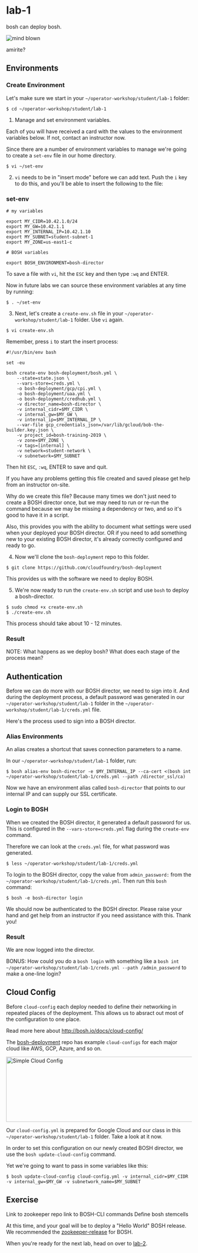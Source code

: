 # lab-1

bosh can deploy bosh.

![mind blown][mind-blown]

amirite?

## Environments

### Create Environment

Let's make sure we start in your `~/operator-workshop/student/lab-1` folder:

```
$ cd ~/operator-workshop/student/lab-1
```

1. Manage and set environment variables.

Each of you will have received a card with the values to the environment
variables below.  If not, contact an instructor now.

Since there are a number of environment variables to manage we're going to
create a `set-env` file in our home directory.

```
$ vi ~/set-env
```

2. `vi` needs to be in "insert mode" before we can add text.  Push the `i` key
to do this, and you'll be able to insert the following to the file:

### set-env

```
# my variables

export MY_CIDR=10.42.1.0/24
export MY_GW=10.42.1.1
export MY_INTERNAL_IP=10.42.1.10
export MY_SUBNET=student-subnet-1
export MY_ZONE=us-east1-c

# BOSH variables

export BOSH_ENVIRONMENT=bosh-director
```

To save a file with `vi`, hit the `ESC` key and then type `:wq` and ENTER.

Now in future labs we can source these environment variables at any time by
running:

```
$ . ~/set-env
```

3. Next, let's create a `create-env.sh` file in your
`~/operator-workshop/student/lab-1` folder.  Use  `vi` again.

```
$ vi create-env.sh
```

Remember, press `i` to start the insert process:

```
#!/usr/bin/env bash

set -eu

bosh create-env bosh-deployment/bosh.yml \
    --state=state.json \
    --vars-store=creds.yml \
    -o bosh-deployment/gcp/cpi.yml \
    -o bosh-deployment/uaa.yml \
    -o bosh-deployment/credhub.yml \
    -v director_name=bosh-director \
    -v internal_cidr=$MY_CIDR \
    -v internal_gw=$MY_GW \
    -v internal_ip=$MY_INTERNAL_IP \
    --var-file gcp_credentials_json=/var/lib/gcloud/bob-the-builder.key.json \
    -v project_id=bosh-training-2019 \
    -v zone=$MY_ZONE \
    -v tags=[internal] \
    -v network=student-network \
    -v subnetwork=$MY_SUBNET
```

Then hit `ESC`, `:wq`, ENTER to save and quit.

If you have any problems getting this file created and saved please get help
from an instructor on-site.

Why do we create this file?  Because many times we don't just need to create a
BOSH director once, but we may need to run or re-run the command because we
may be missing a dependency or two, and so it's good to have it in a script.

Also, this provides you with the ability to document what settings were used
when your deployed your BOSH director.  OR if you need to add something new
to your existing BOSH director, it's already correctly configured and ready
to go.

4. Now we'll clone the `bosh-deployment` repo to this folder.

```
$ git clone https://github.com/cloudfoundry/bosh-deployment
```

This provides us with the software we need to deploy BOSH.

5. We're now ready to run the `create-env.sh` script and use `bosh` to deploy a
bosh-director.

```
$ sudo chmod +x create-env.sh
$ ./create-env.sh
```

This process should take about 10 - 12 minutes.

### Result

NOTE: What happens as we deploy bosh?  What does each stage of the process mean?

## Authentication

Before we can do more with our BOSH director, we need to sign into it.  And
during the deployment process, a default password was generated in our
`~/operator-workshop/student/lab-1` folder in the
`~/operator-workshop/student/lab-1/creds.yml` file.

Here's the process used to sign into a BOSH director.

### Alias Environments

An alias creates a shortcut that saves connection parameters to a name.

In our `~/operator-workshop/student/lab-1` folder, run:

```
$ bosh alias-env bosh-director -e $MY_INTERNAL_IP --ca-cert <(bosh int ~/operator-workshop/student/lab-1/creds.yml --path /director_ssl/ca)
```

Now we have an environment alias called `bosh-director` that points to
our internal IP and can supply our SSL certificate.

### Login to BOSH

When we created the BOSH director, it generated a default password for us.
This is configured in the `--vars-store=creds.yml` flag during the
`create-env` command.

Therefore we can look at the `creds.yml` file, for what password was
generated.

```
$ less ~/operator-workshop/student/lab-1/creds.yml
```

To login to the BOSH director, copy the value from `admin_password:` from
the `~/operator-workshop/student/lab-1/creds.yml`.  Then run this `bosh` command:

```
$ bosh -e bosh-director login
```

We should now be authenticated to the BOSH director.  Please raise your hand and
get help from an instructor if you need assistance with this.  Thank you!

### Result

We are now logged into the director.

BONUS: How could you do a `bosh login` with something like a
`bosh int ~/operator-workshop/student/lab-1/creds.yml --path /admin_password`
to make a one-line login?

## Cloud Config

Before `cloud-config` each deploy needed to define their networking in repeated
places of the deployment.  This allows us to absract out most of the
configuration to one place.

Read more here about http://bosh.io/docs/cloud-config/

The [bosh-deployment][cloud-config] repo has example `cloud-configs` for
each major cloud like AWS, GCP, Azure, and so on.

<img src="https://github.com/starkandwayne/operator-workshop/raw/master/images/simple-cloud-config.png" width="888" height="176" title="Simple Cloud Config">

Our `cloud-config.yml` is prepared for Google Cloud and our class in this
`~/operator-workshop/student/lab-1` folder.  Take a look at it now.

In order to set this configuration on our newly created BOSH director, we use
the `bosh update-cloud-config` command.

Yet we're going to want to pass in some variables like this:

```
$ bosh update-cloud-config cloud-config.yml -v internal_cidr=$MY_CIDR -v internal_gw=$MY_GW -v subnetwork_name=$MY_SUBNET
```

## Exercise

Link to zookeeper repo
link to BOSH-CLI commands
Define bosh stemcells

At this time, and your goal will be to
deploy a "Hello World" BOSH release.  We recommended the
[zookeeper-release][zookeeper-release] for BOSH.

When you're ready for the next lab, head on over to [lab-2][lab-2].

[//]: # (Pictures)

[mind-blown]: https://github.com/starkandwayne/operator-workshop/raw/master/images/mind-blown.gif "Mind Blown"

[//]: # (Links)

[cloud-config]: https://github.com/cloudfoundry/bosh-deployment#ops-files
[zookeeper-release]: https://github.com/cppforlife/zookeeper-release
[lab-2]: https://github.com/starkandwayne/operator-workshop/tree/master/student/lab-2
